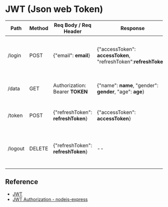 # JWT (Json web Token)

| Path    | Method | Req Body / Req Header              | Response                                                          | Description                                         |
|---------|--------|------------------------------------|-------------------------------------------------------------------|-----------------------------------------------------|
| /login  | POST   | {"email": **email**}               | {"accessToken": **accessToken**, "refreshToken":**refreshToken**} | Generate access token, refresh token and log in     |
| /data   | GET    | Authorization: Bearer **TOKEN**    | {"name": **name**, "gender": **gender**, "age": **age**}          | Get data based on authorized credential             |
| /token  | POST   | {"refreshToken": **refreshToken**} | {"accessToken": **accessToken**}                                  | Generate new access token after expire              |
| /logout | DELETE | {"refreshToken": **refreshToken**} | --                                                                | Delete the refresh token not to reuse multiple time |

## Reference
- [JWT](https://www.youtube.com/watch?v=7Q17ubqLfaM)
- [JWT Authorization - nodejs-express](https://www.youtube.com/watch?v=mbsmsi7l3r4)